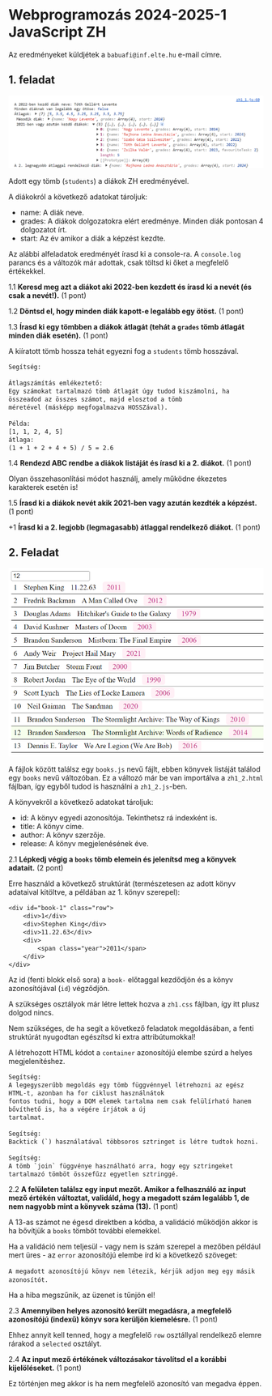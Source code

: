 # Webprogramozás 2024-2025-1 JavaScript ZH

Az eredményeket küldjétek a `babuafi@inf.elte.hu` e-mail címre.

## 1. feladat

![ZH1_1](zh1_1.png "ZH1_1")

Adott egy tömb (`students`) a diákok ZH eredményével.

A diákokról a következő adatokat tároljuk:
- name: A diák neve.
- grades: A diákok dolgozatokra elért eredménye. Minden diák pontosan 4 dolgozatot írt.
- start: Az év amikor a diák a képzést kezdte.

Az alábbi alfeladatok eredményét írasd ki a console-ra.
A `console.log` parancs és a változók már adottak, csak töltsd ki őket a megfelelő értékekkel.

1.1 **Keresd meg azt a diákot aki 2022-ben kezdett és írasd ki a nevét (és csak a nevét!).** (1 pont)

1.2 **Döntsd el, hogy minden diák kapott-e legalább egy ötöst.** (1 pont)

1.3 **Írasd ki egy tömbben a diákok átlagát (tehát a `grades` tömb átlagát minden diák esetén).** (1 pont)

A kiíratott tömb hossza tehát egyezni fog a `students` tömb hosszával.

    Segítség:

    Átlagszámítás emlékeztető:
    Egy számokat tartalmazó tömb átlagát úgy tudod kiszámolni, ha összeadod az összes számot, majd elosztod a tömb
    méretével (másképp megfogalmazva HOSSZával).

    Példa:
    [1, 1, 2, 4, 5]
    átlaga:
    (1 + 1 + 2 + 4 + 5) / 5 = 2.6

1.4 **Rendezd ABC rendbe a diákok listáját és írasd ki a 2. diákot.** (1 pont)

Olyan összehasonlítási módot használj, amely működne ékezetes karakterek esetén is!

1.5 **Írasd ki a diákok nevét akik 2021-ben vagy azután kezdték a képzést.** (1 pont)

+1 **Írasd ki a 2. legjobb (legmagasabb) átlaggal rendelkező diákot.** (1 pont)


## 2. Feladat

![ZH1_2](zh1_2.png "ZH1_2")

A fájlok között találsz egy `books.js` nevű fájlt, ebben könyvek listáját találod egy `books` nevű változóban.
Ez a változó már be van importálva a `zh1_2.html` fájlban, így egyből tudod is használni a `zh1_2.js`-ben.

A könyvekről a következő adatokat tároljuk:
- id: A könyv egyedi azonosítója. Tekinthetsz rá indexként is.
- title: A könyv címe.
- author: A könyv szerzője.
- release: A könyv megjelenésének éve.

2.1 **Lépkedj végig a `books` tömb elemein és jelenítsd meg a könyvek adatait.** (2 pont)

Erre használd a következő struktúrát (természetesen az adott könyv adataival kitöltve, a példában az 1. könyv szerepel):

```
<div id="book-1" class="row">
    <div>1</div>
    <div>Stephen King</div>
    <div>11.22.63</div>
    <div>
        <span class="year">2011</span>
    </div>
</div>
```

Az id (fenti blokk első sora) a `book-` előtaggal kezdődjön és a könyv azonosítójával (`id`) végződjön.

A szükséges osztályok már létre lettek hozva a `zh1.css` fájlban, így itt plusz dolgod nincs.

Nem szükséges, de ha segít a következő feladatok megoldásában, a fenti struktúrát nyugodtan egészítsd ki extra attribútumokkal!

A létrehozott HTML kódot a `container` azonosítójú elembe szúrd a helyes megjelenítéshez.

    Segítség:
    A legegyszerűbb megoldás egy tömb függvénnyel létrehozni az egész HTML-t, azonban ha for ciklust használnátok
    fontos tudni, hogy a DOM elemek tartalma nem csak felülírható hanem bővíthető is, ha a végére írjátok a új
    tartalmat.
    
    Segítség:
    Backtick (`) használatával többsoros sztringet is létre tudtok hozni.
    
    Segítség:
    A tömb `join` függvénye használható arra, hogy egy sztringeket tartalmazó tömböt összefűzz egyetlen sztringgé.

2.2 **A felületen találsz egy input mezőt.
Amikor a felhasználó az input mező értékén változtat, validáld, hogy a megadott szám legalább 1, de nem nagyobb mint a könyvek száma (13).** (1 pont)

A 13-as számot ne égesd direktben a kódba, a validáció működjön akkor is ha bővítjük a `books` tömböt további elemekkel.

Ha a validáció nem teljesül - vagy nem is szám szerepel a mezőben például mert üres - az `error` azonosítójú elembe írd ki a következő szöveget:

`A megadott azonosítójú könyv nem létezik, kérjük adjon meg egy másik azonosítót.`

Ha a hiba megszűnik, az üzenet is tűnjön el!

2.3 **Amennyiben helyes azonosító került megadásra, a megfelelő azonosítójú (indexű) könyv sora kerüljön kiemelésre.** (1 pont)

Ehhez annyit kell tenned, hogy a megfelelő `row` osztállyal rendelkező elemre rárakod a `selected` osztályt.

2.4 **Az input mező értékének változásakor távolítsd el a korábbi kijelöléseket.** (1 pont)

Ez történjen meg akkor is ha nem megfelelő azonosító van megadva éppen.


